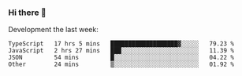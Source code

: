### Hi there 👋

Development the last week:
<!--START_SECTION:waka-->

```text
TypeScript   17 hrs 5 mins   ███████████████████▓░░░░░   79.23 %
JavaScript   2 hrs 27 mins   ███░░░░░░░░░░░░░░░░░░░░░░   11.39 %
JSON         54 mins         █░░░░░░░░░░░░░░░░░░░░░░░░   04.22 %
Other        24 mins         ▒░░░░░░░░░░░░░░░░░░░░░░░░   01.92 %
```

<!--END_SECTION:waka-->

<!--
**JASONPANGGO/jasonpanggo** is a ✨ _special_ ✨ repository because its `README.md` (this file) appears on your GitHub profile.

Here are some ideas to get you started:

- 🔭 I’m currently working on ...
- 🌱 I’m currently learning ...
- 👯 I’m looking to collaborate on ...
- 🤔 I’m looking for help with ...
- 💬 Ask me about ...
- 📫 How to reach me: ...
- 😄 Pronouns: ...
- ⚡ Fun fact: ...
-->
